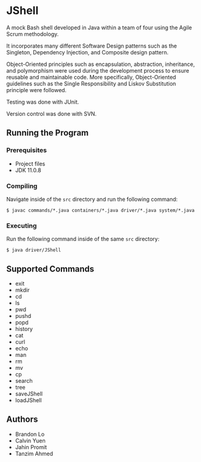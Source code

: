 # JShell
A mock Bash shell developed in Java within a team of four using the Agile Scrum methodology.

It incorporates many different Software Design patterns such as the Singleton, Dependency Injection, and Composite design pattern.

Object-Oriented principles such as encapsulation, abstraction, inheritance, and polymorphism were used during the development process to ensure reusable and maintainable code. More specifically, Object-Oriented guidelines such as the Single Responsibility and Liskov Substitution principle were followed.

Testing was done with JUnit.

Version control was done with SVN.

## Running the Program
### Prerequisites
- Project files
- JDK 11.0.8
### Compiling
Navigate inside of the `src` directory and run the following command:
```
$ javac commands/*.java containers/*.java driver/*.java system/*.java
```
### Executing
Run the following command inside of the same `src` directory:
```
$ java driver/JShell
```

## Supported Commands
- exit
- mkdir
- cd
- ls
- pwd
- pushd
- popd
- history
- cat
- curl
- echo
- man
- rm
- mv
- cp
- search
- tree
- saveJShell
- loadJShell

## Authors
- Brandon Lo
- Calvin Yuen
- Jahin Promit
- Tanzim Ahmed
